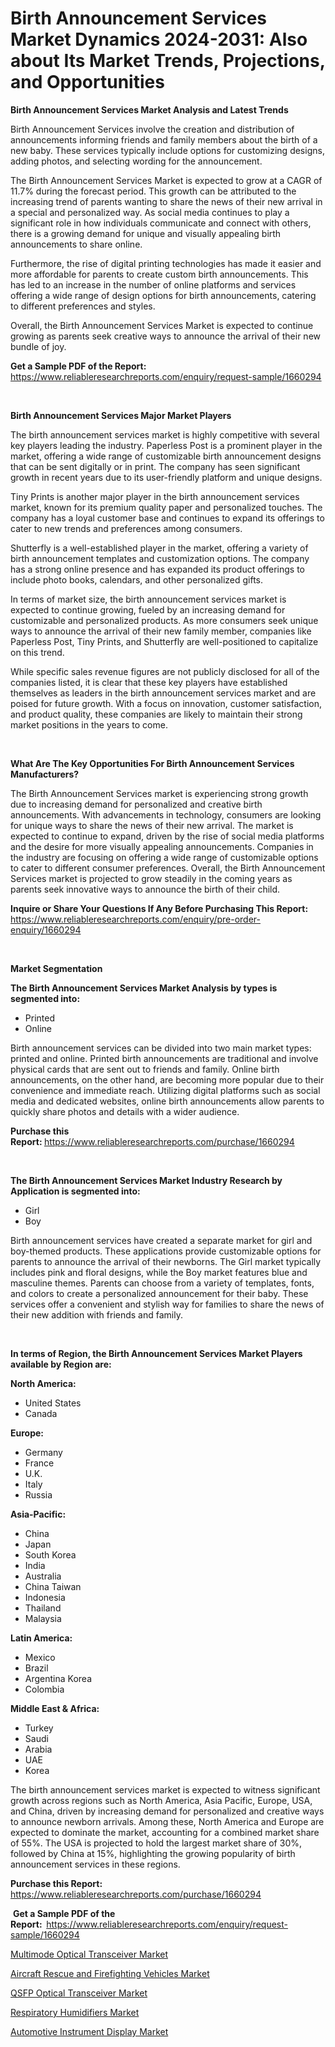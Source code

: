 <p><h1>Birth Announcement Services Market Dynamics 2024-2031: Also about Its Market Trends, Projections, and Opportunities</h1></p><p><strong>Birth Announcement Services Market Analysis and Latest Trends</strong></p>
<p><p>Birth Announcement Services involve the creation and distribution of announcements informing friends and family members about the birth of a new baby. These services typically include options for customizing designs, adding photos, and selecting wording for the announcement.</p><p>The Birth Announcement Services Market is expected to grow at a CAGR of 11.7% during the forecast period. This growth can be attributed to the increasing trend of parents wanting to share the news of their new arrival in a special and personalized way. As social media continues to play a significant role in how individuals communicate and connect with others, there is a growing demand for unique and visually appealing birth announcements to share online.</p><p>Furthermore, the rise of digital printing technologies has made it easier and more affordable for parents to create custom birth announcements. This has led to an increase in the number of online platforms and services offering a wide range of design options for birth announcements, catering to different preferences and styles.</p><p>Overall, the Birth Announcement Services Market is expected to continue growing as parents seek creative ways to announce the arrival of their new bundle of joy.</p></p>
<p><strong>Get a Sample PDF of the Report:&nbsp;</strong> <a href="https://www.reliableresearchreports.com/enquiry/request-sample/1660294">https://www.reliableresearchreports.com/enquiry/request-sample/1660294</a></p>
<p>&nbsp;</p>
<p><strong>Birth Announcement Services Major Market Players</strong></p>
<p><p>The birth announcement services market is highly competitive with several key players leading the industry. Paperless Post is a prominent player in the market, offering a wide range of customizable birth announcement designs that can be sent digitally or in print. The company has seen significant growth in recent years due to its user-friendly platform and unique designs.</p><p>Tiny Prints is another major player in the birth announcement services market, known for its premium quality paper and personalized touches. The company has a loyal customer base and continues to expand its offerings to cater to new trends and preferences among consumers.</p><p>Shutterfly is a well-established player in the market, offering a variety of birth announcement templates and customization options. The company has a strong online presence and has expanded its product offerings to include photo books, calendars, and other personalized gifts.</p><p>In terms of market size, the birth announcement services market is expected to continue growing, fueled by an increasing demand for customizable and personalized products. As more consumers seek unique ways to announce the arrival of their new family member, companies like Paperless Post, Tiny Prints, and Shutterfly are well-positioned to capitalize on this trend.</p><p>While specific sales revenue figures are not publicly disclosed for all of the companies listed, it is clear that these key players have established themselves as leaders in the birth announcement services market and are poised for future growth. With a focus on innovation, customer satisfaction, and product quality, these companies are likely to maintain their strong market positions in the years to come.</p></p>
<p>&nbsp;</p>
<p><strong>What Are The Key Opportunities For Birth Announcement Services Manufacturers?</strong></p>
<p><p>The Birth Announcement Services market is experiencing strong growth due to increasing demand for personalized and creative birth announcements. With advancements in technology, consumers are looking for unique ways to share the news of their new arrival. The market is expected to continue to expand, driven by the rise of social media platforms and the desire for more visually appealing announcements. Companies in the industry are focusing on offering a wide range of customizable options to cater to different consumer preferences. Overall, the Birth Announcement Services market is projected to grow steadily in the coming years as parents seek innovative ways to announce the birth of their child.</p></p>
<p><strong>Inquire or Share Your Questions If Any Before Purchasing This Report:</strong> <a href="https://www.reliableresearchreports.com/enquiry/pre-order-enquiry/1660294">https://www.reliableresearchreports.com/enquiry/pre-order-enquiry/1660294</a></p>
<p>&nbsp;</p>
<p><strong>Market Segmentation</strong></p>
<p><strong>The Birth Announcement Services Market Analysis by types is segmented into:</strong></p>
<p><ul><li>Printed</li><li>Online</li></ul></p>
<p><p>Birth announcement services can be divided into two main market types: printed and online. Printed birth announcements are traditional and involve physical cards that are sent out to friends and family. Online birth announcements, on the other hand, are becoming more popular due to their convenience and immediate reach. Utilizing digital platforms such as social media and dedicated websites, online birth announcements allow parents to quickly share photos and details with a wider audience.</p></p>
<p><strong>Purchase this Report:&nbsp;</strong><a href="https://www.reliableresearchreports.com/purchase/1660294">https://www.reliableresearchreports.com/purchase/1660294</a></p>
<p>&nbsp;</p>
<p><strong>The Birth Announcement Services Market Industry Research by Application is segmented into:</strong></p>
<p><ul><li>Girl</li><li>Boy</li></ul></p>
<p><p>Birth announcement services have created a separate market for girl and boy-themed products. These applications provide customizable options for parents to announce the arrival of their newborns. The Girl market typically includes pink and floral designs, while the Boy market features blue and masculine themes. Parents can choose from a variety of templates, fonts, and colors to create a personalized announcement for their baby. These services offer a convenient and stylish way for families to share the news of their new addition with friends and family.</p></p>
<p>&nbsp;</p>
<p><strong>In terms of Region, the Birth Announcement Services Market Players available by Region are:</strong></p>
<p>
    <p> <strong> North America: </strong>
        <ul>
            <li>United States</li>
            <li>Canada</li>
        </ul>
        </p> 
    <p> <strong> Europe: </strong>
        <ul>
            <li>Germany</li>
            <li>France</li>
            <li>U.K.</li>
            <li>Italy</li>
            <li>Russia</li>
        </ul>
        </p> 
    <p> <strong> Asia-Pacific: </strong>
        <ul>
            <li>China</li>
            <li>Japan</li>
            <li>South Korea</li>
            <li>India</li>
            <li>Australia</li>
            <li>China Taiwan</li>
            <li>Indonesia</li>
            <li>Thailand</li>
            <li>Malaysia</li>
        </ul>
        </p> 
    <p> <strong> Latin America: </strong>
        <ul>
            <li>Mexico</li>
            <li>Brazil</li>
            <li>Argentina Korea</li>
            <li>Colombia</li>
        </ul>
        </p> 
    <p> <strong> Middle East & Africa: </strong>
        <ul>
            <li>Turkey</li>
            <li>Saudi</li>
            <li>Arabia</li>
            <li>UAE</li>
            <li>Korea</li>
        </ul>
    </p>
    </p>
<p><p>The birth announcement services market is expected to witness significant growth across regions such as North America, Asia Pacific, Europe, USA, and China, driven by increasing demand for personalized and creative ways to announce newborn arrivals. Among these, North America and Europe are expected to dominate the market, accounting for a combined market share of 55%. The USA is projected to hold the largest market share of 30%, followed by China at 15%, highlighting the growing popularity of birth announcement services in these regions.</p></p>
<p><strong>Purchase this Report: </strong><a href="https://www.reliableresearchreports.com/purchase/1660294">https://www.reliableresearchreports.com/purchase/1660294</a></p>
<p>&nbsp;<strong>Get a Sample PDF of the Report:&nbsp;&nbsp;</strong><a href="https://www.reliableresearchreports.com/enquiry/request-sample/1660294">https://www.reliableresearchreports.com/enquiry/request-sample/1660294</a></p>
<p><strong></strong></p>
<p><p><a href="https://view.publitas.com/reportprime-1/multimode-optical-transceiver-market-share-market-new-trends-analysis-report-by-type-by-application-by-end-use-by-region-and-segment-forecasts-2024-2031/">Multimode Optical Transceiver Market</a></p><p><a href="https://sulfuric-clavicle-d39.notion.site/Aircraft-Rescue-and-Firefighting-Vehicles-Market-Insights-Market-Players-and-Forecast-Till-2031-cc7d8018c81b49aa943def160536ab93">Aircraft Rescue and Firefighting Vehicles Market</a></p><p><a href="https://view.publitas.com/reportprime-1/qsfp-optical-transceiver-market-provides-detailed-segmentation-of-this-market-based-on-type-application-and-region-and-forecast-for-the-period-from-2024-2031/">QSFP Optical Transceiver Market</a></p><p><a href="https://automatic-knee-4c7.notion.site/Respiratory-Humidifiers-Market-Size-Growing-and-Forecasted-for-period-from-2024-2031-and-provides--024136c62769428493fa543e1caa1783">Respiratory Humidifiers Market</a></p><p><a href="https://sulfuric-clavicle-d39.notion.site/Automotive-Instrument-Display-Market-Size-2024-2031-Global-Industrial-Analysis-Key-Geographical-R-e69ff2e32d7c4cb688204c1248b3d55d">Automotive Instrument Display Market</a></p></p>